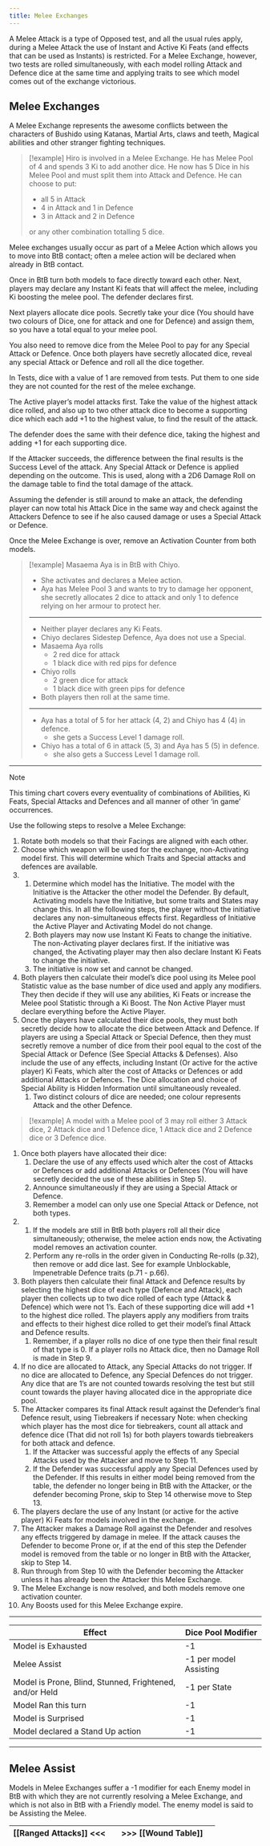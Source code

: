 ```yaml
---
title: Melee Exchanges
---
```

A Melee Attack is a type of Opposed test, and all the usual rules apply, during a Melee Attack the use of Instant and Active Ki Feats (and effects that can be used as Instants) is restricted. For a Melee Exchange, however, two tests are rolled simultaneously, with each model rolling Attack and Defence dice at the same time and applying traits to see which model comes out of the exchange victorious.
## Melee Exchanges
A Melee Exchange represents the awesome conflicts between the characters of Bushido using Katanas, Martial Arts, claws and teeth, Magical abilities and other stranger fighting techniques.

> [!example]
> Hiro is involved in a Melee Exchange.
> He has Melee Pool of 4 and spends 3 Ki to add another dice.
> He now has 5 Dice in his Melee Pool and must split them into Attack and Defence.
> He can choose to put:
> - all 5 in Attack
> - 4 in Attack and 1 in Defence
> - 3 in Attack and 2 in Defence
> 
> or any other combination totalling 5 dice.

Melee exchanges usually occur as part of a Melee Action which allows you to move into BtB contact; often a melee action will be declared when already in BtB contact.

Once in BtB turn both models to face directly toward each other.
Next, players may declare any Instant Ki feats that will affect the melee, including Ki boosting the melee pool. The defender declares first.

Next players allocate dice pools. Secretly take your dice (You should have two colours of Dice, one for attack and one for Defence) and assign them, so you have a total equal to your melee pool.

You also need to remove dice from the Melee Pool to pay for any Special Attack or Defence.
Once both players have secretly allocated dice, reveal any special Attack or Defence and roll all the dice together.

In Tests, dice with a value of 1 are removed from tests. Put them to one side they are not counted for the rest of the melee exchange.

The Active player’s model attacks first. Take the value of the highest attack dice rolled, and also up to two other attack dice to become a supporting dice which each add +1 to the highest value, to find the result of the attack.

The defender does the same with their defence dice, taking the highest and adding +1 for each supporting dice.

If the Attacker succeeds, the difference between the final results is the Success Level of the attack. Any Special Attack or Defence is applied depending on the outcome.
This is used, along with a 2D6 Damage Roll on the damage table to find the total damage of the attack.

Assuming the defender is still around to make an attack, the defending player can now total his Attack Dice in the same way and check against the Attackers Defence to see if he also caused damage or uses a Special Attack or Defence.

Once the Melee Exchange is over, remove an Activation Counter from both models.

> [!example]
> Masaema Aya is in BtB with Chiyo.
> - She activates and declares a Melee action.
> - Aya has Melee Pool 3 and wants to try to damage her opponent, she secretly allocates 2 dice to attack and only 1 to defence relying on her armour to protect her.
> ---
> - Neither player declares any Ki Feats.
> - Chiyo declares Sidestep Defence, Aya does not use a Special.
> - Masaema Aya rolls
> 	- 2 red dice for attack
> 	- 1 black dice with red pips for defence
> - Chiyo rolls
> 	- 2 green dice for attack
> 	- 1 black dice with green pips for defence
> - Both players then roll at the same time.
> ---
> - Aya has a total of 5 for her attack (4, 2) and Chiyo has 4 (4) in defence.
> 	- she gets a Success Level 1 damage roll.
> - Chiyo has a total of 6 in attack (5, 3) and Aya has 5 (5) in defence.
> 	- she also gets a Success Level 1 damage roll.

---

> [!NOTE]
> This timing chart covers every eventuality of combinations of Abilities, Ki Feats, Special Attacks and Defences and all manner of other ‘in game’ occurrences.

Use the following steps to resolve a Melee Exchange:

1. Rotate both models so that their Facings are aligned with each other.
2. Choose which weapon will be used for the exchange, non-Activating model first. This will determine which Traits and Special attacks and defences are available.
3. 
	1. Determine which model has the Initiative.
	   The model with the Initiative is the Attacker the other model the Defender.
	   By default, Activating models have the Initiative, but some traits and States may change this.
	   In all the following steps, the player without the initiative declares any non-simultaneous effects first.
	   Regardless of Initiative the Active Player and Activating Model do not change.
	2. Both players may now use Instant Ki Feats to change the initiative. The non-Activating player declares first. If the initiative was changed, the Activating player may then also declare Instant Ki Feats to change the initiative.
	3. The initiative is now set and cannot be changed.
4. Both players then calculate their model’s dice pool using its Melee pool Statistic value as the base number of dice used and apply any modifiers. They then decide if they will use any abilities, Ki Feats or increase the Melee pool Statistic through a Ki Boost. The Non Active Player must declare everything before the Active Player.
5. Once the players have calculated their dice pools, they must both secretly decide how to allocate the dice between Attack and Defence. If players are using a Special Attack or Special Defence, then they must secretly remove a number of dice from their pool equal to the cost of the Special Attack or Defence (See Special Attacks & Defenses). Also include the use of any effects, including Instant (Or active for the active player) Ki Feats, which alter the cost of Attacks or Defences or add additional Attacks or Defences. The Dice allocation and choice of Special Ability is Hidden Information until simultaneously revealed.
	1. Two distinct colours of dice are needed; one colour represents Attack and the other Defence. 

> [!example]
> A model with a Melee pool of 3 may roll either 3 Attack dice, 2 Attack dice and 1 Defence dice, 1 Attack dice and 2 Defence dice or 3 Defence dice.

1. Once both players have allocated their dice:
	1. Declare the use of any effects used which alter the cost of Attacks or Defences or add additional Attacks or Defences (You will have secretly decided the use of these abilities in Step 5).
	2. Announce simultaneously if they are using a Special Attack or Defence.
	3. Remember a model can only use one Special Attack or Defence, not both types.
2. 
	1. If the models are still in BtB both players roll all their dice simultaneously; otherwise, the melee action ends now, the Activating model removes an activation counter.
	2. Perform any re-rolls in the order given in Conducting Re-rolls (p.32), then remove or add dice last. See for example Unblockable, Impenetrable Defence traits (p.71 - p.66).
3. Both players then calculate their final Attack and Defence results by selecting the highest dice of each type (Defence and Attack), each player then collects up to two dice rolled of each type (Attack & Defence) which were not 1’s. Each of these supporting dice will add +1 to the highest dice rolled. The players apply any modifiers from traits and effects to their highest dice rolled to get their model’s final Attack and Defence results.
	1. Remember, if a player rolls no dice of one type then their final result of that type is 0. If a player rolls no Attack dice, then no Damage Roll is made in Step 9.
4. If no dice are allocated to Attack, any Special Attacks do not trigger. If no dice are allocated to Defence, any Special Defences do not trigger. Any dice that are 1’s are not counted towards resolving the test but still count towards the player having allocated dice in the appropriate dice pool.
5. The Attacker compares its final Attack result against the Defender’s final Defence result, using Tiebreakers if necessary Note: when checking which player has the most dice for tiebreakers, count all attack and defence dice (That did not roll 1s) for both players towards tiebreakers for both attack and defence.
	1. If the Attacker was successful apply the effects of any Special Attacks used by the Attacker and move to Step 11.
	2. If the Defender was successful apply any Special Defences used by the Defender. If this results in either model being removed from the table, the defender no longer being in BtB with the Attacker, or the defender becoming Prone, skip to Step 14 otherwise move to Step 13.
11.	The players declare the use of any Instant (or active for the active player) Ki Feats for models involved in the exchange.
12.	The Attacker makes a Damage Roll against the Defender and resolves any effects triggered by damage in melee. If the attack causes the Defender to become Prone or, if at the end of this step the Defender model is removed from the table or no longer in BtB with the Attacker, skip to Step 14.
13.	Run through from Step 10 with the Defender becoming the Attacker unless it has already been the Attacker this Melee Exchange.
14.	The Melee Exchange is now resolved, and both models remove one activation counter.
15.	Any Boosts used for this Melee Exchange expire.

---

<span class="headedtable">

| Effect                                                  | Dice Pool Modifier     |
| ------------------------------------------------------- | ---------------------- |
| Model is Exhausted                                      | -1                     |
| Melee Assist                                            | -1 per model Assisting |
| Model is Prone, Blind, Stunned, Frightened, and/or Held | -1 per State           |
| Model Ran this turn                                     | -1                     |
| Model is Surprised                                      | -1                     |
| Model declared a Stand Up action                        | -1                     |

</span>

---
## Melee Assist
Models in Melee Exchanges suffer a -1 modifier for each Enemy model in BtB with which they are not currently resolving a Melee Exchange, and which is not also in BtB with a Friendly model.
The enemy model is said to be Assisting the Melee.

| [[Ranged Attacks]] <<< |     | >>> [[Wound Table]] |     |
| ---------------------- | --- | ------------------- | --- |
